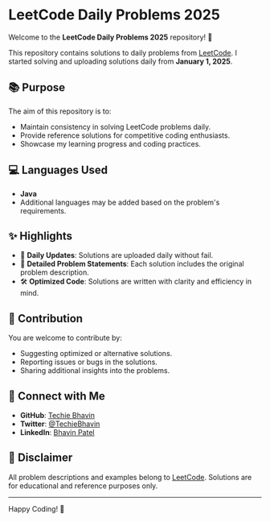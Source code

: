 # LeetCode Daily Problems 2025  

Welcome to the **LeetCode Daily Problems 2025** repository! 🎯  

This repository contains solutions to daily problems from [LeetCode](https://leetcode.com/). I started solving and uploading solutions daily from **January 1, 2025**.  

## 📚 Purpose  
The aim of this repository is to:  
- Maintain consistency in solving LeetCode problems daily.  
- Provide reference solutions for competitive coding enthusiasts.  
- Showcase my learning progress and coding practices.  

## 💻 Languages Used  
- **Java**  
- Additional languages may be added based on the problem's requirements.  

## ✨ Highlights  
- 📅 **Daily Updates**: Solutions are uploaded daily without fail.  
- 📖 **Detailed Problem Statements**: Each solution includes the original problem description.  
- 🛠 **Optimized Code**: Solutions are written with clarity and efficiency in mind.  

## 🌟 Contribution  
You are welcome to contribute by:  
- Suggesting optimized or alternative solutions.  
- Reporting issues or bugs in the solutions.  
- Sharing additional insights into the problems.  

## 🔗 Connect with Me  
- **GitHub**: [Techie Bhavin](https://github.com/TechieBhavin)  
- **Twitter**: [@TechieBhavin](https://twitter.com/TechieBhavin)  
- **LinkedIn**: [Bhavin Patel](https://www.linkedin.com/in/techie-bhavin/)  

## 📌 Disclaimer  
All problem descriptions and examples belong to [LeetCode](https://leetcode.com/). Solutions are for educational and reference purposes only.  

---

Happy Coding! 🚀

